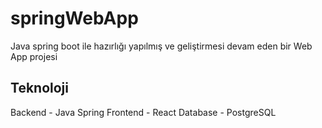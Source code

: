 # springWebApp
Java spring boot ile hazırlığı yapılmış ve geliştirmesi devam eden bir Web App projesi

## Teknoloji

Backend - Java Spring
Frontend - React
Database - PostgreSQL
